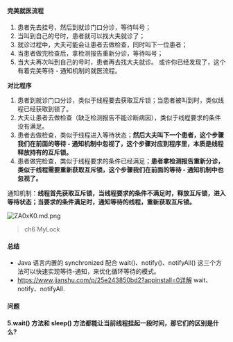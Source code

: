 #### 完美就医流程
1. 患者先去挂号，然后到就诊门口分诊，等待叫号；
2. 当叫到自己的号时，患者就可以找大夫就诊了；
3. 就诊过程中，大夫可能会让患者去做检查，同时叫下一位患者；
4. 当患者做完检查后，拿检测报告重新分诊，等待叫号；
5. 当大夫再次叫到自己的号时，患者再去找大夫就诊。
或许你已经发现了，这个有着完美等待 - 通知机制的就医流程。

**对比程序**

1. 患者到就诊门口分诊，类似于线程要去获取互斥锁；当患者被叫到时，类似线程已经获取到锁了。
2. 大夫让患者去做检查（缺乏检测报告不能诊断病因），类似于线程要求的条件没有满足。
3. 患者去做检查，类似于线程进入等待状态；**然后大夫叫下一个患者，这个步骤我们在前面的等待 - 通知机制中忽视了，这个步骤对应到程序里，本质是线程释放持有的互斥锁。**
4. 患者做完检查，类似于线程要求的条件已经满足；**患者拿检测报告重新分诊，类似于线程需要重新获取互斥锁，这个步骤我们在前面的等待 - 通知机制中也忽视了。**

 通知机制：**线程首先获取互斥锁，当线程要求的条件不满足时，释放互斥锁，进入等待状态；当要求的条件满足时，通知等待的线程，重新获取互斥锁。**
 
 ![ZA0xK0.md.png](https://s2.ax1x.com/2019/06/24/ZA0xK0.md.png)
 
 > ch6 MyLock
 
 #### 总结
 * Java 语言内置的 synchronized 配合 wait()、notify()、notifyAll() 这三个方法可以快速实现等待-通知，来优化循环等待的模式。
 * https://www.jianshu.com/p/25e243850bd2?appinstall=0详解 wait、notify、notifyAll.
 
#### 问题
**5.wait() 方法和 sleep() 方法都能让当前线程挂起一段时间，那它们的区别是什么?**